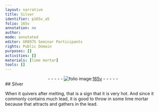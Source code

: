 ```yaml
---
layout: narrative
title: Silver
identifier: p165v_a5
folio: 165v
annotation: no
author:
mode: annotated
editor: GR8975 Seminar Participants
rights: Public Domain
purposes: []
activities: []
materials: [lime mortar]
tools: []
---
```


 <div class="folio" align="center">- - - - - <a href="http://gallica.bnf.fr/ark:/12148/btv1b10500001g/f336.image" target="_blank"><img src="https://cu-mkp.github.io/GR8975-edition/assets/photo-icon.png" alt="folio image: " style="display:inline-block; margin-bottom:-3px;"/>165v</a> - - - - - </div> 
## Silver

 
When it quivers after melting, that is a sign that it is very hot. And since it commonly contains much lead, it is good to throw in some <span class="material">lime mortar</span> because that attracts and gathers in the lead.
 